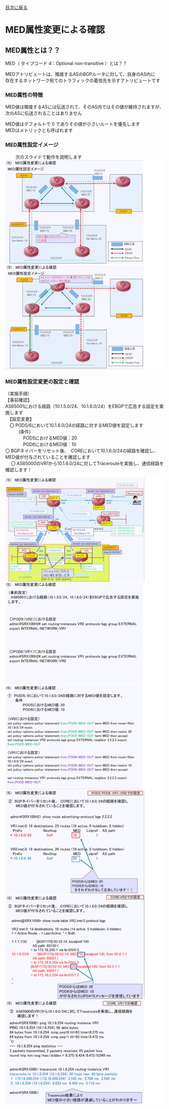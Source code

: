 
[目次に戻る](./Junos-BGP-exercises.md) <br>

# MED属性変更による確認
## MED属性とは？？
MED（ タイプコード 4：Optional non-transitive ）とは？？

MEDアトリビュートは、隣接するASのBGPルータに対して、自身のAS内に<br>
存在するネットワーク宛てのトラフィックの着信先を示すアトリビュートです<br>

### MED属性の特徴
MED値は隣接するASには伝送されて、そのAS内ではその値が維持されますが、<br>
次のASに伝送されることはありません<br>

MED値はデフォルトで 0 でありその値が小さいルートを優先します<br>
MEDはメトリックとも呼ばれます<br>

### MED属性設定イメージ
　
　次のスライドで動作を説明します
  ![Diagram](./images/MED-1.jpg)<br>
  ![Diagram](./images/MED-2.jpg)<br>

  
  
### MED属性設定変更の設定と確認
  （実施手順）<br>
  【事前確認】<br>
    AS65001における経路（10.1.5.0/24、10.1.6.0/24）をEBGPで広告する設定を実施します<br>
　【設定変更】<br>
 　〇 POD5/6において10.1.6.0/24の経路に対するMED値を設定します<br>
　　　(条件)<br>
　　　　POD5におけるMED値：20<br>
　　　　POD6におけるMED値：10<br>
   〇 BGPネイバーをリセット後、　COREにおいて10.1.6.0/24の経路を確認し、MED値が付与されていることを確認します<br>
　 〇 AS65000のVR1から10.1.6.0/24に対してTracerouteを実施し、通信経路を確認します！

 
 ![Diagram](./images/MED-3.jpg)<br>
 ![Diagram](./images/MED-4.jpg)<br>
 ![Diagram](./images/MED-5.jpg)<br>
 ![Diagram](./images/MED-6.jpg)<br>
 ![Diagram](./images/MED-7.jpg)<br>
 ![Diagram](./images/MED-8.jpg)<br>
  
 
